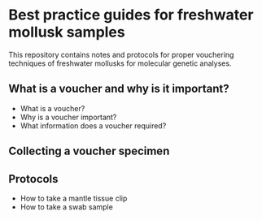 # Best practice guides for freshwater mollusk samples
This repository contains notes and protocols for proper vouchering techniques of freshwater mollusks for molecular genetic analyses.

## What is a voucher and why is it important?
- What is a voucher?
- Why is a voucher important?
- What information does a voucher required?

## Collecting a voucher specimen

## Protocols
- How to take a mantle tissue clip
- How to take a swab sample
